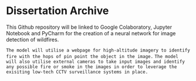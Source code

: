 # Dissertation Archive
This Github repository will be linked to Google Colaboratory, Jupyter Notebook and PyCharm for the creation of a neural network for image detection of wildfires.

``The model will utilise a webpage for high-altitude imagery to identify fire with the hops of pin point the object in the image.``
``The model will also utilise external cameras to take input images and identify any possible fire or smoke in the images in order to leverage the exisiting low-tech CCTV surveillance systems in place.``
